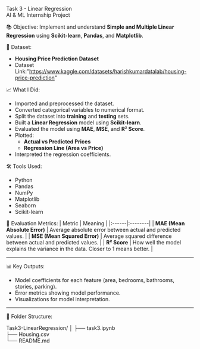 Task 3 - Linear Regression  
AI & ML Internship Project

📚 Objective:
Implement and understand **Simple and Multiple Linear Regression** using **Scikit-learn**, **Pandas**, and **Matplotlib**.


📂 Dataset:
- **Housing Price Prediction Dataset**  
- Dataset Link:"https://www.kaggle.com/datasets/harishkumardatalab/housing-price-prediction"

📈 What I Did:
- Imported and preprocessed the dataset.
- Converted categorical variables to numerical format.
- Split the dataset into **training** and **testing** sets.
- Built a **Linear Regression** model using **Scikit-learn**.
- Evaluated the model using **MAE**, **MSE**, and **R² Score**.
- Plotted:
  - **Actual vs Predicted Prices**
  - **Regression Line (Area vs Price)**
- Interpreted the regression coefficients.


🛠 Tools Used:
- Python
- Pandas
- NumPy
- Matplotlib
- Seaborn
- Scikit-learn


🧪 Evaluation Metrics:
| Metric | Meaning |
|:------|:--------|
| **MAE (Mean Absolute Error)** | Average absolute error between actual and predicted values. |
| **MSE (Mean Squared Error)** | Average squared difference between actual and predicted values. |
| **R² Score** | How well the model explains the variance in the data. Closer to 1 means better. |

---

 📊 Key Outputs:
- Model coefficients for each feature (area, bedrooms, bathrooms, stories, parking).
- Error metrics showing model performance.
- Visualizations for model interpretation.

---

📎 Folder Structure:

Task3-LinearRegression/
│
├── task3.ipynb  
├── Housing.csv   
└── README.md    
